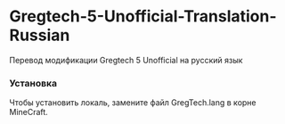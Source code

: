 # Gregtech-5-Unofficial-Translation-Russian
Перевод модификации Gregtech 5 Unofficial на русский язык

### Установка

Чтобы установить локаль, замените файл GregTech.lang в корне MineCraft.
